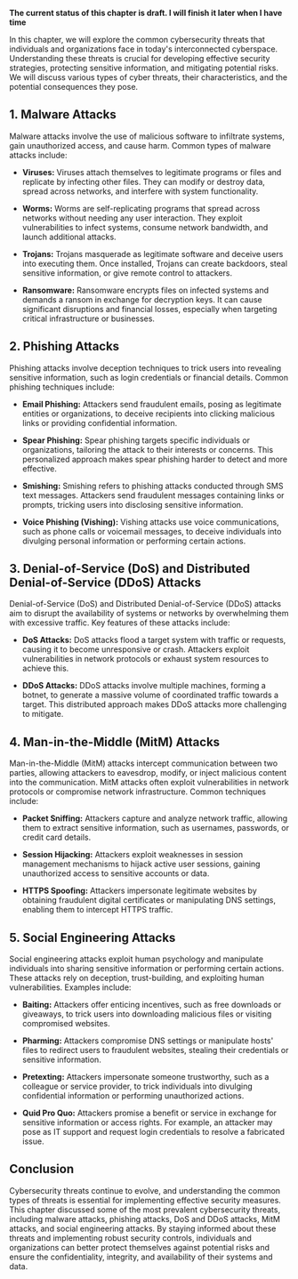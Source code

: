 **The current status of this chapter is draft. I will finish it later when I have time**

In this chapter, we will explore the common cybersecurity threats that individuals and organizations face in today's interconnected cyberspace. Understanding these threats is crucial for developing effective security strategies, protecting sensitive information, and mitigating potential risks. We will discuss various types of cyber threats, their characteristics, and the potential consequences they pose.

**1. Malware Attacks**
----------------------

Malware attacks involve the use of malicious software to infiltrate systems, gain unauthorized access, and cause harm. Common types of malware attacks include:

* **Viruses:** Viruses attach themselves to legitimate programs or files and replicate by infecting other files. They can modify or destroy data, spread across networks, and interfere with system functionality.

* **Worms:** Worms are self-replicating programs that spread across networks without needing any user interaction. They exploit vulnerabilities to infect systems, consume network bandwidth, and launch additional attacks.

* **Trojans:** Trojans masquerade as legitimate software and deceive users into executing them. Once installed, Trojans can create backdoors, steal sensitive information, or give remote control to attackers.

* **Ransomware:** Ransomware encrypts files on infected systems and demands a ransom in exchange for decryption keys. It can cause significant disruptions and financial losses, especially when targeting critical infrastructure or businesses.

**2. Phishing Attacks**
-----------------------

Phishing attacks involve deception techniques to trick users into revealing sensitive information, such as login credentials or financial details. Common phishing techniques include:

* **Email Phishing:** Attackers send fraudulent emails, posing as legitimate entities or organizations, to deceive recipients into clicking malicious links or providing confidential information.

* **Spear Phishing:** Spear phishing targets specific individuals or organizations, tailoring the attack to their interests or concerns. This personalized approach makes spear phishing harder to detect and more effective.

* **Smishing:** Smishing refers to phishing attacks conducted through SMS text messages. Attackers send fraudulent messages containing links or prompts, tricking users into disclosing sensitive information.

* **Voice Phishing (Vishing):** Vishing attacks use voice communications, such as phone calls or voicemail messages, to deceive individuals into divulging personal information or performing certain actions.

**3. Denial-of-Service (DoS) and Distributed Denial-of-Service (DDoS) Attacks**
-------------------------------------------------------------------------------

Denial-of-Service (DoS) and Distributed Denial-of-Service (DDoS) attacks aim to disrupt the availability of systems or networks by overwhelming them with excessive traffic. Key features of these attacks include:

* **DoS Attacks:** DoS attacks flood a target system with traffic or requests, causing it to become unresponsive or crash. Attackers exploit vulnerabilities in network protocols or exhaust system resources to achieve this.

* **DDoS Attacks:** DDoS attacks involve multiple machines, forming a botnet, to generate a massive volume of coordinated traffic towards a target. This distributed approach makes DDoS attacks more challenging to mitigate.

**4. Man-in-the-Middle (MitM) Attacks**
---------------------------------------

Man-in-the-Middle (MitM) attacks intercept communication between two parties, allowing attackers to eavesdrop, modify, or inject malicious content into the communication. MitM attacks often exploit vulnerabilities in network protocols or compromise network infrastructure. Common techniques include:

* **Packet Sniffing:** Attackers capture and analyze network traffic, allowing them to extract sensitive information, such as usernames, passwords, or credit card details.

* **Session Hijacking:** Attackers exploit weaknesses in session management mechanisms to hijack active user sessions, gaining unauthorized access to sensitive accounts or data.

* **HTTPS Spoofing:** Attackers impersonate legitimate websites by obtaining fraudulent digital certificates or manipulating DNS settings, enabling them to intercept HTTPS traffic.

**5. Social Engineering Attacks**
---------------------------------

Social engineering attacks exploit human psychology and manipulate individuals into sharing sensitive information or performing certain actions. These attacks rely on deception, trust-building, and exploiting human vulnerabilities. Examples include:

* **Baiting:** Attackers offer enticing incentives, such as free downloads or giveaways, to trick users into downloading malicious files or visiting compromised websites.

* **Pharming:** Attackers compromise DNS settings or manipulate hosts' files to redirect users to fraudulent websites, stealing their credentials or sensitive information.

* **Pretexting:** Attackers impersonate someone trustworthy, such as a colleague or service provider, to trick individuals into divulging confidential information or performing unauthorized actions.

* **Quid Pro Quo:** Attackers promise a benefit or service in exchange for sensitive information or access rights. For example, an attacker may pose as IT support and request login credentials to resolve a fabricated issue.

**Conclusion**
--------------

Cybersecurity threats continue to evolve, and understanding the common types of threats is essential for implementing effective security measures. This chapter discussed some of the most prevalent cybersecurity threats, including malware attacks, phishing attacks, DoS and DDoS attacks, MitM attacks, and social engineering attacks. By staying informed about these threats and implementing robust security controls, individuals and organizations can better protect themselves against potential risks and ensure the confidentiality, integrity, and availability of their systems and data.
